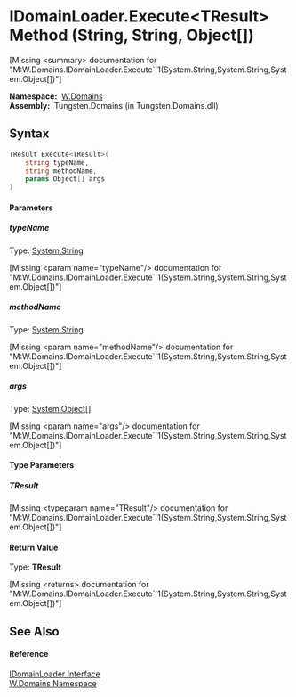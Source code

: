 IDomainLoader.Execute&lt;TResult> Method (String, String, Object[])
===================================================================
  
[Missing &lt;summary> documentation for "M:W.Domains.IDomainLoader.Execute``1(System.String,System.String,System.Object[])"]


  **Namespace:**  [W.Domains][1]  
  **Assembly:**  Tungsten.Domains (in Tungsten.Domains.dll)

Syntax
------

```csharp
TResult Execute<TResult>(
	string typeName,
	string methodName,
	params Object[] args
)

```

#### Parameters

##### *typeName*
Type: [System.String][2]  

[Missing &lt;param name="typeName"/> documentation for "M:W.Domains.IDomainLoader.Execute``1(System.String,System.String,System.Object[])"]


##### *methodName*
Type: [System.String][2]  

[Missing &lt;param name="methodName"/> documentation for "M:W.Domains.IDomainLoader.Execute``1(System.String,System.String,System.Object[])"]


##### *args*
Type: [System.Object][3][]  

[Missing &lt;param name="args"/> documentation for "M:W.Domains.IDomainLoader.Execute``1(System.String,System.String,System.Object[])"]


#### Type Parameters

##### *TResult*

[Missing &lt;typeparam name="TResult"/> documentation for "M:W.Domains.IDomainLoader.Execute``1(System.String,System.String,System.Object[])"]


#### Return Value
Type: **TResult**  

[Missing &lt;returns> documentation for "M:W.Domains.IDomainLoader.Execute``1(System.String,System.String,System.Object[])"]


See Also
--------

#### Reference
[IDomainLoader Interface][4]  
[W.Domains Namespace][1]  

[1]: ../README.md
[2]: http://msdn.microsoft.com/en-us/library/s1wwdcbf
[3]: http://msdn.microsoft.com/en-us/library/e5kfa45b
[4]: README.md
[5]: ../../_icons/Help.png